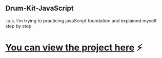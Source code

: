 ## Drum-Kit-JavaScript
-p.s. I'm trying to practicing javaScript foundation and explained myself step by step.
# [You can view the project here](https://drum-kit-java-script-ffpc4bqlx-maeokubos-projects.vercel.app/) ⚡️
